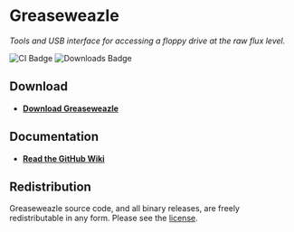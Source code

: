 # Greaseweazle

*Tools and USB interface for accessing a floppy drive at the raw flux level.*

![CI Badge][ci-badge]
![Downloads Badge][downloads-badge]

## Download
- [**Download Greaseweazle**][Downloads]

## Documentation
- [**Read the GitHub Wiki**](https://github.com/keirf/Greaseweazle/wiki)

## Redistribution

Greaseweazle source code, and all binary releases, are freely redistributable
in any form. Please see the [license](COPYING).

[Downloads]: https://github.com/keirf/Greaseweazle/wiki/Downloads

[ci-badge]: https://github.com/keirf/Greaseweazle/workflows/CI/badge.svg
[downloads-badge]: https://img.shields.io/github/downloads/keirf/Greaseweazle/total
